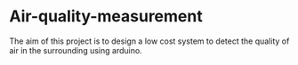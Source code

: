 # Air-quality-measurement
The aim of this project is to design a low cost system to detect the quality of air in the surrounding using arduino.
